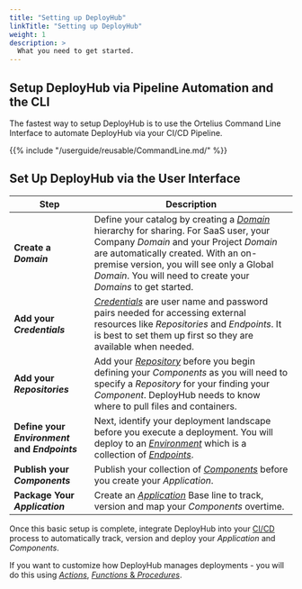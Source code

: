 ```yaml
---
title: "Setting up DeployHub"
linkTitle: "Setting up DeployHub"
weight: 1
description: >
  What you need to get started.  
---
```

## Setup DeployHub via Pipeline Automation and the CLI
The fastest way to setup DeployHub is to use the Ortelius Command Line Interface to automate DeployHub via your CI/CD Pipeline.

{{% include "/userguide/reusable/CommandLine.md/" %}}

## Set Up DeployHub via the User Interface

| Step | Description |
| --- | --- |
**Create a _Domain_** | Define your catalog by creating a [_Domain_](/userguide/first-steps/2-defining-domains/) hierarchy for sharing. For SaaS user, your Company _Domain_ and your Project _Domain_ are automatically created. With an on-premise version, you will see only a Global _Domain_. You will need to create your _Domains_ to get started.
|**Add your _Credentials_** | [_Credentials_](/userguide/first-steps/2-define-your-credentials/) are user name and password pairs needed for accessing external resources like _Repositories_ and _Endpoints_.  It is best to set them up first so they are available when needed.
|**Add your _Repositories_** | Add your [_Repository_](/userguide/first-steps/2-define-repositories/) before you begin defining your _Components_ as you will need to specify a _Repository_ for your finding your _Component_. DeployHub needs to know where to pull files and containers. |
|**Define your _Environment_ and _Endpoints_** | Next, identify your deployment landscape before you execute a deployment. You will deploy to an [_Environment_](/userguide/first-steps/2-define-environments/) which is a collection of [_Endpoints_](/userguide/first-steps/2-define-endpoints/).
|**Publish your _Components_**| Publish your collection of [_Components_](/userguide/publishing-components/) before you create your _Application_.|
|**Package Your _Application_** | Create an [_Application_](/userguide/packaging-applications/) Base line to track, version and map your _Components_ overtime.

Once this basic setup is complete, integrate DeployHub into your [CI/CD](/userguide/integrations/ci-cd_integrations/) process to automatically track, version and deploy your _Application_ and _Components_.

If you want to customize how DeployHub manages deployments - you will do this using [_Actions_](/userguide/customizations/2-define-your-actions/), [_Functions_ & _Procedures_](/userguide/customizations/2-define-your-functions-and-procedures/).


